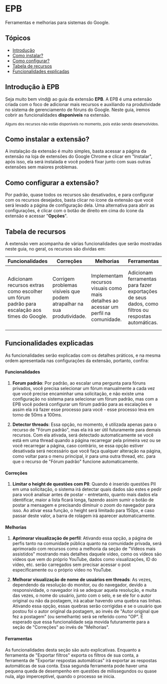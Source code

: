 # EPB

Ferramentas e melhorias para sistemas do Google.

## Tópicos

-   [Introdução](#introduction)
-   [Como instalar?](#how-to-install)
-   [Como configurar?](#settings)
-   [Tabela de recursos](#features)
-   [Funcionalidades explicadas](#features-description)

<div id="introduction">
  <h2>Introdução à EPB</h2>
  <p>Seja muito bem vind@ ao guia da extensão <strong>EPB</strong>. A EPB é uma extensão criada com o foco de adicionar mais recursos e auxiliando na produtividade no sistema de gerenciamento de fóruns do Google. Neste guia, iremos cobrir as funcionalidades <strong>disponíveis</strong> na extensão. </p>
  <small>Alguns dos recursos não estão disponíveis no momento, pois estão sendo desenvolvidos.</small>
</div>

<div id="how-to-install">
  <h2>Como instalar a extensão?</h2>
  <p>A instalação da extensão é muito simples, basta acessar a página da extensão na loja de extensões do Google Chrome e clicar em "Instalar", após isso, ela será instalada e você poderá fixar junto com suas outras extensões sem maiores problemas.</p>
</div>

<div id="settings">
  <h2>Como configurar a extensão?</h2>
  <p>Por padrão, quase todos os recursos são desativados, e para configurar com os recursos desejados, basta clicar no ícone da extensão que você será levado a página de configuração dela. Uma alternativa para abrir as configurações, é clicar com o botão de direito em cima do ícone da extensão e acessar "<strong>Opções</strong>".</p>
</div>

<div id="features">
  <h2>Tabela de recursos</h2>
  <p>A extensão vem acompanha de várias funcionalidades que serão mostradas neste guia, no geral, os recursos são dividas em:</p>
  <table>
    <thead>
      <th>Funcionalidades</th>
      <th>Correções</th>
      <th>Melhorias</th>
      <th>Ferramentas</th>
      <th>For developers</th>
    </thead>
    <tbody>
      <td>Adicionam recursos extras como escolher um fórum padrão para escalação aos times do Google.</td>
      <td>Corrigem problemas visíveis que podem atrapalhar na sua produtividade.</td>
      <td>Implementam recursos visuais como mais detalhes ao acessar um perfil na comunidade.</td>
      <td>Adicionam ferramentas para fazer exportações de seus dados, como filtros ou respostas automáticas.</td>
      <td>Seção dedicada a desenvolvedores, mais detalhes são enviados ao console (do DevTools) do que está acontecendo na extensão.</td>
    </tbody>
  </table>
</div>

<div id="features-description">
  <h2>Funcionalidades explicadas</h2>
  <p>As funcionalidades serão explicadas com os detalhes práticos, e na mesma ordem apresentada nas configurações da extensão, portanto, confira:</p>
  <div>
    <div>
      <h4>Funcionalidades</h4>
      <ol>
          <li>
              <p><strong>Forum padrão</strong>: Por padrão, ao escalar uma pergunta para fóruns privados, você precisa selecionar um fórum manualmente a cada vez que você precise encaminhar uma solicitação, e não existe uma configuração no sistema para selecionar um fórum padrão, mas com a EPB você poderá configurar um fórum padrão para as escalações e assim ela irá fazer esse processo para você - esse processo leva em torno de 50ms a 100ms.</p>
          </li>
          <li>
              <p><strong>Detector threads</strong>: Essa opção, no momento, é utilizada apenas para o recurso de "Fórum padrão", mas ela irá ser útil futuramente para demais recursos. Com ela ativada, será detectado automaticamente se você está em uma thread quando a página recarregar pela primeira vez ou se você recarregar a página, caso contrário, se essa opção estiver desativada será necessário que você faça qualquer alteração na página, como voltar para o menu principal, ir para uma outra thread, etc. para que o recurso de "Fórum padrão" funcione automaticamente.</p>
          </li>
      </ol>
    </div>
    <div>
      <h4>Correções</h4>
      <ol>
          <li>
              <p><strong>Limitar o height de questões com PII</strong>: Quando é inserido questões PII em uma solicitação, o sistema irá detectar quais dados são estes e pedir para você analisar antes de postar - entretanto, quanto mais dados ela identificar, maior a lista ficará longa, fazendo assim sumir o botão de postar a mensagem e precisando diminuir o zoom do navegador para isso. Ao ativar essa função, o height será limitado para 150px, e caso passar deste valor, a barra de rolagem irá aparecer automaticamente. </p>
          </li>
      </ol>
    </div>
<div>
      <h4>Melhorias</h4>
      <ol>
          <li>
              <p><strong>Aprimorar visualização de perfil</strong>: Ativando essa opção, a página de perfis tanto na comunidade pública quanto na comunidade privada, será aprimorado com recursos como a melhoria da seção de "Vídeos mais assistidos" mostrando mais detalhes daquele vídeo, como os vídeos são vídeos que vem do próprio YouTube, dados como visualizações, ID do vídeo, etc. serão carregados sem precisar acessar o post especificamente ou o próprio vídeo no YouTube.</p>
          </li>
		  <li>
              <p><strong>Melhorar visualização de nome de usuários em threads</strong>: As vezes, dependendo da resolução do monitor, ou do navegador, devido a responsividade, o navegador irá se adequar aquela resolução, e muita das vezes, o nome do usuário, junto com o selo, e se ele for o autor original ou não da postagem, irá acabar havendo uma quebra nas linhas. Ativando essa opção, essas quebras serão corrigidas e se o usuário que postou foi o autor original da postagem, ao invés de "Autor original que fez a postagem" (ou semelhante) será se referido como "OP". É esperado que essa funcionalidade seja movida futuramente para a seção de "Correções" ao invés de "Melhorias".</p>
          </li>
      </ol>
    </div>
	<div>
      <h4>Ferramentas</h4>
      <p>As funcionalidades desta seção são auto explicativas. Enquanto a ferramenta de "Exportar filtros" exporta os filtros de sua conta, a ferramenta de "Exportar respostas automáticas" irá exportar as respostas automáticas de sua conta. Essa segunda ferramenta pode haver uma pequena queda de desempenho em questões de milissegundos ou quase nula, algo imperceptível, quando o processo se inicia.</p>
    </div>
  </div>
</div>

